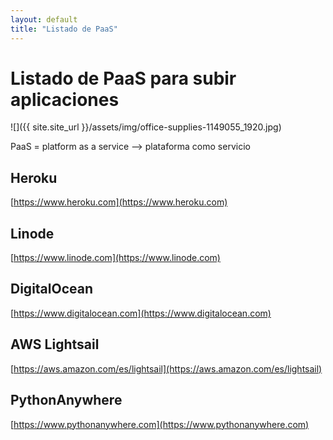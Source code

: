 ```yaml
---
layout: default
title: "Listado de PaaS"
---
```


# Listado de PaaS para subir aplicaciones

![]({{ site.site_url }}/assets/img/office-supplies-1149055_1920.jpg)


PaaS = platform as a service --> plataforma como servicio

## Heroku
[https://www.heroku.com](https://www.heroku.com)

## Linode
[https://www.linode.com](https://www.linode.com)

## DigitalOcean
[https://www.digitalocean.com](https://www.digitalocean.com)

## AWS Lightsail
[https://aws.amazon.com/es/lightsail](https://aws.amazon.com/es/lightsail)

## PythonAnywhere
[https://www.pythonanywhere.com](https://www.pythonanywhere.com)
